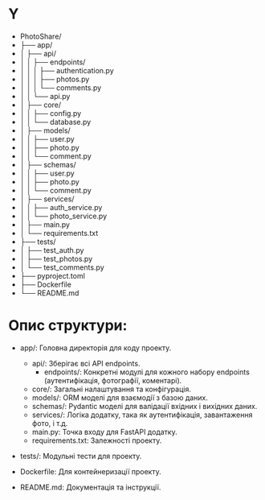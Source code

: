 # Y
* PhotoShare/
* ├── app/
* │   ├── api/
* │   │   ├── endpoints/
* │   │   │   ├── authentication.py
* │   │   │   ├── photos.py
* │   │   │   └── comments.py
* │   │   └── api.py
* │   ├── core/
* │   │   ├── config.py
* │   │   └── database.py
* │   ├── models/
* │   │   ├── user.py
* │   │   ├── photo.py
* │   │   └── comment.py
* │   ├── schemas/
* │   │   ├── user.py
* │   │   ├── photo.py
* │   │   └── comment.py
* │   ├── services/
* │   │   ├── auth_service.py
* │   │   └── photo_service.py
* │   ├── main.py
* │   └── requirements.txt
* ├── tests/
* │   ├── test_auth.py
* │   ├── test_photos.py
* │   └── test_comments.py
* ├── pyproject.toml
* ├── Dockerfile
* └── README.md



# Опис структури:

* app/: Головна директорія для коду проекту.
  * api/: Зберігає всі API endpoints.
    * endpoints/: Конкретні модулі для кожного набору endpoints (аутентифікація, фотографії, коментарі).
  * core/: Загальні налаштування та конфігурація.
  * models/: ORM моделі для взаємодії з базою даних.
  * schemas/: Pydantic моделі для валідації вхідних і вихідних даних.
  * services/: Логіка додатку, така як аутентифікація, завантаження фото, і т.д.
  * main.py: Точка входу для FastAPI додатку.
  * requirements.txt: Залежності проекту.
* tests/: Модульні тести для проекту.

* Dockerfile: Для контейнеризації проекту.
* README.md: Документація та інструкції.